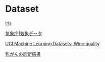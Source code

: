 # Dataset

[iris](https://archive.ics.uci.edu/ml/datasets/iris)

[気象庁|気象データ](https://www.data.jma.go.jp/gmd/risk/obsdl/index.php)

[UCI Machine Learning Datasets: Wine quality](https://archive.ics.uci.edu/ml/machine-learning-databases/wine-quality/winequality-red.csv)

[乳がんの診断結果](https://archive.ics.uci.edu/ml/machine-learning-databases/breast-cancer-wisconsin/)
